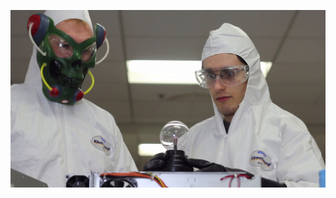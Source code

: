 [![Assembling an interocitor](assembling-an-interocitor.jpg)](https://www.youtube.com/watch?v=so3ZhZcMslw)
